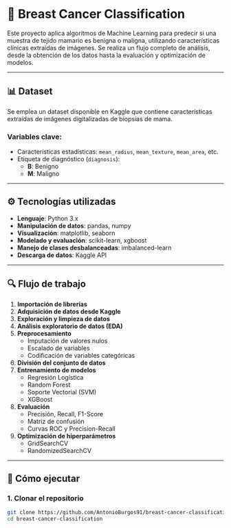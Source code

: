 # 🧬 Breast Cancer Classification

Este proyecto aplica algoritmos de Machine Learning para predecir si una muestra de tejido mamario es benigna o maligna, utilizando características clínicas extraídas de imágenes. Se realiza un flujo completo de análisis, desde la obtención de los datos hasta la evaluación y optimización de modelos.


---

## 📊 Dataset

Se emplea un dataset disponible en Kaggle que contiene características extraídas de imágenes digitalizadas de biopsias de mama.

### Variables clave:

- Características estadísticas: `mean_radius`, `mean_texture`, `mean_area`, etc.
- Etiqueta de diagnóstico (`diagnosis`):  
  - **B**: Benigno  
  - **M**: Maligno

---

## ⚙️ Tecnologías utilizadas

- **Lenguaje**: Python 3.x
- **Manipulación de datos**: pandas, numpy
- **Visualización**: matplotlib, seaborn
- **Modelado y evaluación**: scikit-learn, xgboost
- **Manejo de clases desbalanceadas**: imbalanced-learn
- **Descarga de datos**: Kaggle API

---

## 🔍 Flujo de trabajo

1. **Importación de librerías**
2. **Adquisición de datos desde Kaggle**
3. **Exploración y limpieza de datos**
4. **Análisis exploratorio de datos (EDA)**
5. **Preprocesamiento**
   - Imputación de valores nulos
   - Escalado de variables
   - Codificación de variables categóricas
6. **División del conjunto de datos**
7. **Entrenamiento de modelos**
   - Regresión Logística
   - Random Forest
   - Soporte Vectorial (SVM)
   - XGBoost
8. **Evaluación**
   - Precisión, Recall, F1-Score
   - Matriz de confusión
   - Curvas ROC y Precision-Recall
9. **Optimización de hiperparámetros**
   - GridSearchCV
   - RandomizedSearchCV

---

## 🚀 Cómo ejecutar

### 1. Clonar el repositorio

```bash
git clone https://github.com/AntonioBurgos91/breast-cancer-classification.git
cd breast-cancer-classification
